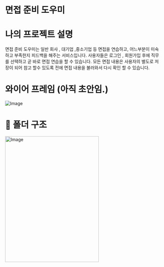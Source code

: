 # 면접 준비 도우미 

# 나의 프로젝트 설명

면접 준비 도우미는 일반 회사 , 대기업 ,중소기업 등 면접을 연습하고, 어느부분이 미숙하고 부족한지 피드백을 해주는 서비스입니다. 사용자들은 로그인 , 회원가입 후에 직무를 선택하고 곧 바로 면접 연습을 할 수 있습니다. 모든 면접 내용은 사용자의 별도로 저장이 되어 참고 할수 있도록 전에 면접 내용을 불러와서 다시 확인 할 수 있습니다.

# 와이어 프레임 (아직 초안임.)

![Image](https://github.com/user-attachments/assets/7e1ae888-6ec0-4f2a-b88e-5227bf695f99)

# 📁 폴더 구조
<img width="303" height="408" alt="Image" src="https://github.com/user-attachments/assets/1c1242ed-4e76-4bad-9807-73af8bdc5d3a" />